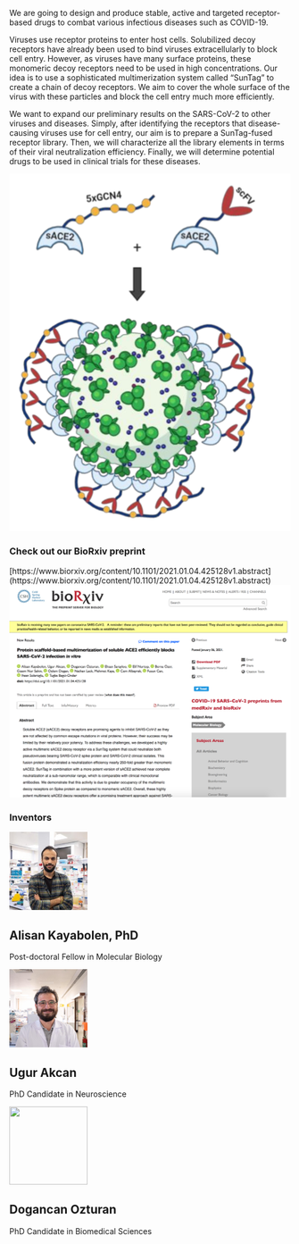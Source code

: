 <link href="https://cdn.jsdelivr.net/npm/bootstrap@5.0.0-beta2/dist/css/bootstrap.min.css" rel="stylesheet" integrity="sha384-BmbxuPwQa2lc/FVzBcNJ7UAyJxM6wuqIj61tLrc4wSX0szH/Ev+nYRRuWlolflfl" crossorigin="anonymous">

 <div class="container marketing">
      <div class="row featurette">
          <div class="col-md-7">
            <p>We are going to design and produce stable, active and targeted receptor-based drugs to combat various infectious diseases such as COVID-19.</p>
<p>Viruses use receptor proteins to enter host cells. Solubilized decoy receptors have already  been used to bind viruses extracellularly to block cell entry. However, as viruses have many surface proteins, these monomeric decoy receptors need to be used in high concentrations. Our idea is to use a sophisticated multimerization system called “SunTag” to create a chain of decoy receptors. We aim to cover the whole surface of the virus with these particles and block the cell entry much more efficiently.</p>

<p>We want to expand our preliminary results on the SARS-CoV-2 to other viruses and diseases. Simply, after identifying the receptors that disease-causing viruses use for cell entry, our aim is to prepare a SunTag-fused receptor library. Then, we will characterize all the library elements in terms of their viral neutralization efficiency. Finally, we will determine potential drugs to be used in clinical trials for these diseases. </p>
          </div>
          <div class="col-md-5">
            <img class="featurette-image img-fluid mx-auto" src="scheme.png">
          </div>
        </div>
      </div>  
      
  
        
### Check out our BioRxiv preprint

<div class="container marketing">
      <div class="row featurette">
          <div class="col-md-7">
            [https://www.biorxiv.org/content/10.1101/2021.01.04.425128v1.abstract](https://www.biorxiv.org/content/10.1101/2021.01.04.425128v1.abstract)
          </div>
          <div class="col-md-5">
            <img class="featurette-image img-fluid mx-auto" src="ss.png">
          </div>
        </div>
      </div>
      


### Inventors
 <div class="container marketing">
        <div class="row">
          <div class="col-lg-4">
            <img class="rounded-circle" src="alisan.png" width="140" height="140">
            <h2>Alisan Kayabolen, PhD</h2>
            <p>Post-doctoral Fellow in Molecular Biology</p>
            <a class="btn btn-social-icon btn-twitter">
    <span class="fa fa-twitter"></span>
  </a>
          </div><!-- /.col-lg-4 -->
          <div class="col-lg-4">
            <img class="rounded-circle" src="ugur.png" width="140" height="140">
            <h2>Ugur Akcan</h2>
            <p>PhD Candidate in Neuroscience</p>
          </div><!-- /.col-lg-4 -->   
          <div class="col-lg-4">
            <img class="rounded-circle" src="https://lacklab.ku.edu.tr/images/dogancan_s.jpg" width="140" height="140">
            <h2>Dogancan Ozturan</h2>
            <p>PhD Candidate in Biomedical Sciences</p>     
          </div><!-- /.col-lg-4 -->
        </div>
      </div>


